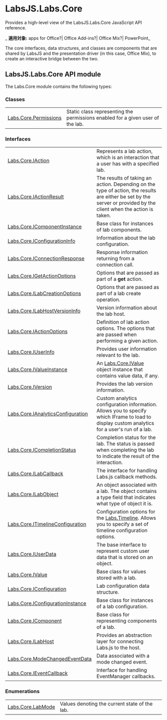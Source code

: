 
# LabsJS.Labs.Core
Provides a high-level view of the LabsJS.Labs.Core JavaScript API reference.

 _ **適用対象:** apps for Office?| Office Add-ins?| Office Mix?| PowerPoint_

The core interfaces, data structures, and classes are components that are shared by LabsJS and the presentation driver (in this case, Office Mix), to create an interactive bridge between the two.

## LabsJS.Labs.Core API module

The Labs.Core module contains the following types:


### Classes


|||
|:-----|:-----|
|[Labs.Core.Permissions](../../reference/office-mix/labs.core.permissions.md)|Static class representing the permissions enabled for a given user of the lab.|

### Interfaces


|||
|:-----|:-----|
|[Labs.Core.IAction](../../reference/office-mix/labs.core.iaction.md)|Represents a lab action, which is an interaction that a user has with a specified lab.|
|[Labs.Core.IActionResult](../../reference/office-mix/labs.core.iactionresult.md)|The results of taking an action. Depending on the type of action, the results are either be set by the server or provided by the client when the action is taken.|
|[Labs.Core.IComponentInstance](../../reference/office-mix/labs.core.icomponentinstance.md)|Base class for instances of lab components.|
|[Labs.Core.IConfigurationInfo](../../reference/office-mix/labs.core.iconfigurationinfo.md)|Information about the lab configuration.|
|[Labs.Core.IConnectionResponse](../../../reference/office-mix/labs.core.iconnectionresponse.md)|Response information returning from a connection call.|
|[Labs.Core.IGetActionOptions](../../reference/office-mix/labs.core.igetactionoptions.md)|Options that are passed as part of a  **get** action.|
|[Labs.Core.ILabCreationOptions](../../reference/office-mix/labs.core.ilabcreationoptions.md)|Options that are passed as part of a lab create operation.|
|[Labs.Core.ILabHostVersionInfo](../../reference/office-mix/labs.core.ilabhostversioninfo.md)|Version information about the lab host.|
|[Labs.Core.IActionOptions](../../reference/office-mix/labs.core.iactionoptions.md)|Definition of lab action options. The options that are passed when performing a given action.|
|[Labs.Core.IUserInfo](../../reference/office-mix/labs.core.iuserinfo.md)|Provides user information relevant to the lab.|
|[Labs.Core.IValueInstance](../../reference/office-mix/labs.core.ivalueinstance.md)|An [Labs.Core.IValue](../../reference/office-mix/labs.core.ivalue.md) object instance that contains value data, if any.|
|[Labs.Core.IVersion](../../reference/office-mix/labs.core.iversion.md)|Provides the lab version information.|
|[Labs.Core.IAnalyticsConfiguration](../../reference/office-mix/labs.core.ianalyticsconfiguration.md)|Custom analytics configuration information. Allows you to specify which IFrame to load to display custom analytics for a user's run of a lab.|
|[Labs.Core.ICompletionStatus](../../reference/office-mix/labs.core.icompletionstatus.md)|Completion status for the lab. The status is passed when completing the lab to indicate the result of the interaction.|
|[Labs.Core.ILabCallback](../../reference/office-mix/labs.core.ilabcallback.md)|The interface for handling Labs.js callback methods.|
|[Labs.Core.ILabObject](../../reference/office-mix/labs.core.ilabobject.md)|An object associated with a lab. The object contains a type field that indicates what type of object it is.|
|[Labs.Core.ITimelineConfiguration](../../reference/office-mix/labs.core.itimelineconfiguration.md)|Configuration options for the [Labs.Timeline](../../reference/office-mix/labs.timeline.md). Allows you to specify a set of timeline configuration options.|
|[Labs.Core.IUserData](../../reference/office-mix/labs.core.iuserdata.md)|The base interface to represent custom user data that is stored on an object.|
|[Labs.Core.IValue](../../reference/office-mix/labs.core.ivalue.md)|Base class for values stored with a lab.|
|[Labs.Core.IConfiguration](../../../reference/office-mix/labs.core.iconfiguration.md)|Lab configuration data structure.|
|[Labs.Core.IConfigurationInstance](../../reference/office-mix/labs.core.iconfigurationinstance.md)|Base class for instances of a lab configuration.|
|[Labs.Core.IComponent](../../reference/office-mix/labs.core.icomponent.md)|Base class for representing components of a lab.|
|[Labs.Core.ILabHost](../../reference/office-mix/labs.core.ilabhost.md)|Provides an abstraction layer for connecting Labs.js to the host.|
|[Labs.Core.ModeChangedEventData](../../reference/office-mix/labs.core.modechangedeventdata.md)|Data associated with a mode changed event.|
|[Labs.Core.IEventCallback](../../reference/office-mix/labs.core.ieventcallback.md)|Interface for handling EventManager callbacks.|

### Enumerations


|||
|:-----|:-----|
|[Labs.Core.LabMode](../../reference/office-mix/labs.core.labmode.md)|Values denoting the current state of the lab.|

